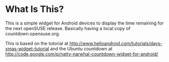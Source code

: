 # What Is This? #

This is a simple widget for Android devices to display the time remaining for the next openSUSE release. Basically having a local copy of countdown.opensuse.org.

This is based on the tutorial at http://www.helloandroid.com/tutorials/days-xmas-widget-tutorial and the Ubuntu countdown at http://code.google.com/p/natty-narwhal-countdown-widget-for-android/


